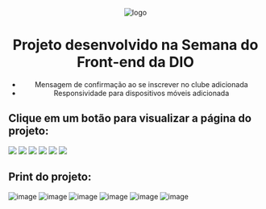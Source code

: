 <div align="center">

![logo](https://user-images.githubusercontent.com/23384348/186979152-f3c94603-dd88-4201-abb8-15ffa9201ecf.svg)

# Projeto desenvolvido na Semana do Front-end da DIO
* Mensagem de confirmação ao se inscrever no clube adicionada
* Responsividade para dispositivos móveis adicionada

</div>

## Clique em um botão para visualizar a página do projeto:
<a href="https://jeansilvatech.github.io/mundo-invertido/" target="_blank"><img src="https://img.shields.io/badge/Google_chrome-4285F4?style=for-the-badge&logo=Google-chrome&logoColor=white"/></a>
<a href="https://jeansilvatech.github.io/mundo-invertido/" target="_blank"><img src="https://img.shields.io/badge/Firefox_Browser-FF7139?style=for-the-badge&logo=Firefox-Browser&logoColor=white"/></a>
<a href="https://jeansilvatech.github.io/mundo-invertido/" target="_blank"><img src="https://img.shields.io/badge/Microsoft_Edge-0078D7?style=for-the-badge&logo=Microsoft-edge&logoColor=white"/></a>
<a href="https://jeansilvatech.github.io/mundo-invertido/" target="_blank"><img src="https://img.shields.io/badge/Opera-FF1B2D?style=for-the-badge&logo=Opera&logoColor=white" /></a>
<a href="https://jeansilvatech.github.io/mundo-invertido/" target="_blank"><img src="https://img.shields.io/badge/Safari-FFFFFF?style=for-the-badge&logo=Safari&logoColor=black"/></a>
<a href="https://jeansilvatech.github.io/mundo-invertido/" target="_blank"><img src="https://img.shields.io/badge/Brave-000000?style=for-the-badge&logo=Brave&logoColor=white"/></a>

## Print do projeto:

![image](https://user-images.githubusercontent.com/23384348/186979553-67342613-f7a9-4ab8-95c1-62d43d115457.png)
![image](https://user-images.githubusercontent.com/23384348/186979692-a150bf80-0e00-4880-a2a1-99d09ef29fe5.png)
![image](https://user-images.githubusercontent.com/23384348/186980221-2c94bfa9-145f-47dc-b726-77b5e40302f3.png)
![image](https://user-images.githubusercontent.com/23384348/186980388-7a30af3b-afff-4628-875c-9ea54042b6bd.png)
![image](https://user-images.githubusercontent.com/23384348/186979819-98ab27e9-ee29-43e4-8cb5-a4972113ecfd.png)
![image](https://user-images.githubusercontent.com/23384348/187000183-b3a05ea8-6be9-4dc3-a0d7-c084c5475c32.png)


